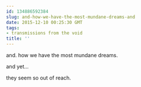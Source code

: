 ```yaml
---
id: 134886592384
slug: and-how-we-have-the-most-mundane-dreams-and
date: 2015-12-10 00:25:30 GMT
tags:
- transmissions from the void
title: ''
---
```

and. how we have the most mundane dreams. 

and yet...

they seem so out of reach.